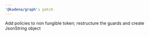```yaml
---
'@kadena/graph': patch
---
```


Add policies to non fungible token; restructure the guards and create JsonString
object
